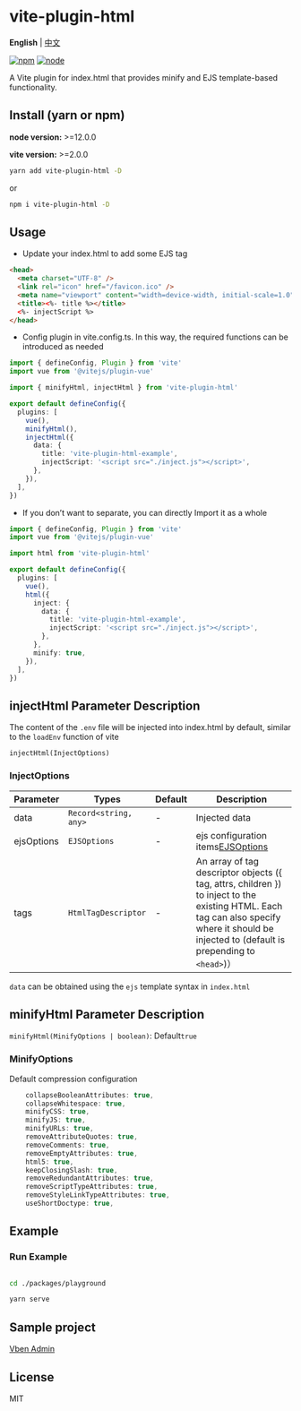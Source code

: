 # vite-plugin-html

**English** | [中文](./README.zh_CN.md)

[![npm][npm-img]][npm-url] [![node][node-img]][node-url]

A Vite plugin for index.html that provides minify and EJS template-based functionality.

## Install (yarn or npm)

**node version:** >=12.0.0

**vite version:** >=2.0.0

```bash
yarn add vite-plugin-html -D
```

or

```bash
npm i vite-plugin-html -D
```

## Usage

- Update your index.html to add some EJS tag

```html
<head>
  <meta charset="UTF-8" />
  <link rel="icon" href="/favicon.ico" />
  <meta name="viewport" content="width=device-width, initial-scale=1.0" />
  <title><%- title %></title>
  <%- injectScript %>
</head>
```

- Config plugin in vite.config.ts. In this way, the required functions can be introduced as needed

```ts
import { defineConfig, Plugin } from 'vite'
import vue from '@vitejs/plugin-vue'

import { minifyHtml, injectHtml } from 'vite-plugin-html'

export default defineConfig({
  plugins: [
    vue(),
    minifyHtml(),
    injectHtml({
      data: {
        title: 'vite-plugin-html-example',
        injectScript: '<script src="./inject.js"></script>',
      },
    }),
  ],
})
```

- If you don’t want to separate, you can directly Import it as a whole

```ts
import { defineConfig, Plugin } from 'vite'
import vue from '@vitejs/plugin-vue'

import html from 'vite-plugin-html'

export default defineConfig({
  plugins: [
    vue(),
    html({
      inject: {
        data: {
          title: 'vite-plugin-html-example',
          injectScript: '<script src="./inject.js"></script>',
        },
      },
      minify: true,
    }),
  ],
})
```

## injectHtml Parameter Description

The content of the `.env` file will be injected into index.html by default, similar to the `loadEnv` function of vite

`injectHtml(InjectOptions)`

### InjectOptions

| Parameter  | Types                 | Default | Description                                                                                                                                                                                  |
| ---------- | --------------------- | ------- | -------------------------------------------------------------------------------------------------------------------------------------------------------------------------------------------- |
| data       | `Record<string, any>` | -       | Injected data                                                                                                                                                                                |
| ejsOptions | `EJSOptions`          | -       | ejs configuration items[EJSOptions](https://github.com/mde/ejs#options)                                                                                                                      |
| tags       | `HtmlTagDescriptor`   | -       | An array of tag descriptor objects ({ tag, attrs, children }) to inject to the existing HTML. Each tag can also specify where it should be injected to (default is prepending to `<head>`)） |

`data` can be obtained using the `ejs` template syntax in `index.html`

## minifyHtml Parameter Description

`minifyHtml(MinifyOptions | boolean)`: Default`true`

### MinifyOptions

Default compression configuration

```ts
    collapseBooleanAttributes: true,
    collapseWhitespace: true,
    minifyCSS: true,
    minifyJS: true,
    minifyURLs: true,
    removeAttributeQuotes: true,
    removeComments: true,
    removeEmptyAttributes: true,
    html5: true,
    keepClosingSlash: true,
    removeRedundantAttributes: true,
    removeScriptTypeAttributes: true,
    removeStyleLinkTypeAttributes: true,
    useShortDoctype: true,
```

## Example

### Run Example

```bash

cd ./packages/playground

yarn serve

```

## Sample project

[Vben Admin](https://github.com/anncwb/vue-vben-admin)

## License

MIT

[npm-img]: https://img.shields.io/npm/v/vite-plugin-html.svg
[npm-url]: https://npmjs.com/package/vite-plugin-html
[node-img]: https://img.shields.io/node/v/vite-plugin-html.svg
[node-url]: https://nodejs.org/en/about/releases/
